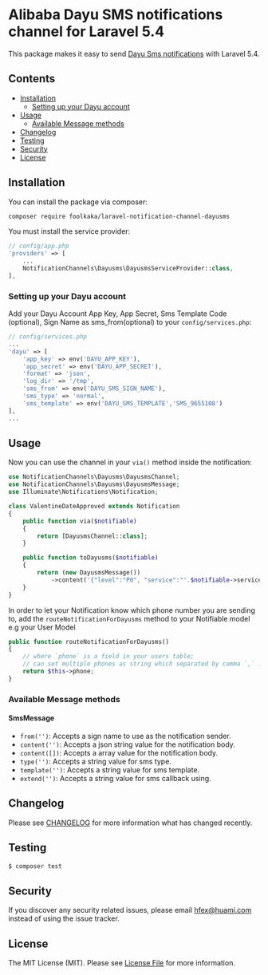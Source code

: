 # Alibaba Dayu SMS notifications channel for Laravel 5.4


This package makes it easy to send [Dayu Sms notifications](https://api.alidayu.com/docs/api.htm?spm=a3142.7395905.4.6.KVF6uS&apiId=25450) with Laravel 5.4.

## Contents

- [Installation](#installation)
    - [Setting up your Dayu account](#setting-up-your-dayu-account)
- [Usage](#usage)
    - [Available Message methods](#available-message-methods)
- [Changelog](#changelog)
- [Testing](#testing)
- [Security](#security)
- [License](#license)

## Installation

You can install the package via composer:

``` bash
composer require foolkaka/laravel-notification-channel-dayusms
```

You must install the service provider:

```php
// config/app.php
'providers' => [
    ...
    NotificationChannels\Dayusms\DayusmsServiceProvider::class,
],
```

### Setting up your Dayu account

Add your Dayu Account App Key, App Secret, Sms Template Code (optional), Sign Name as sms_from(optional) to your `config/services.php`:

```php
// config/services.php
...
'dayu' => [
    'app_key' => env('DAYU_APP_KEY'),
    'app_secret' => env('DAYU_APP_SECRET'),
    'format' => 'json',
    'log_dir' => '/tmp',
    'sms_from' => env('DAYU_SMS_SIGN_NAME'),
    'sms_type' => 'normal',
    'sms_template' => env('DAYU_SMS_TEMPLATE','SMS_9655108')
],
...
```

## Usage

Now you can use the channel in your `via()` method inside the notification:

``` php
use NotificationChannels\Dayusms\DayusmsChannel;
use NotificationChannels\Dayusms\DayusmsMessage;
use Illuminate\Notifications\Notification;

class ValentineDateApproved extends Notification
{
    public function via($notifiable)
    {
        return [DayusmsChannel::class];
    }

    public function toDayusms($notifiable)
    {
        return (new DayusmsMessage())
            ->content('{"level":"P0", "service":"'.$notifiable->service.'", "info":"502"}');
    }
}
```

In order to let your Notification know which phone number you are sending to, add the `routeNotificationForDayusms` method to your Notifiable model e.g your User Model

```php
public function routeNotificationForDayusms()
{
    // where `phone` is a field in your users table;
    // can set multiple phones as string which separated by comma `,` .
    return $this->phone;
}
```

### Available Message methods

#### SmsMessage

- `from('')`: Accepts a sign name to use as the notification sender.
- `content('')`: Accepts a json string value for the notification body.
- `content([])`: Accepts a array value for the notification body.
- `type('')`: Accepts a string value for sms type.
- `template('')`: Accepts a string value for sms template.
- `extend('')`: Accepts a string value for sms callback using.

## Changelog

Please see [CHANGELOG](CHANGELOG.md) for more information what has changed recently.

## Testing

``` bash
$ composer test
```

## Security

If you discover any security related issues, please email hfex@huami.com instead of using the issue tracker.

## License

The MIT License (MIT). Please see [License File](LICENSE.md) for more information.
